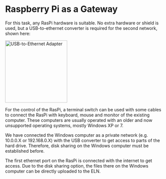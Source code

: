 # Raspberry Pi as a Gateway

For this task, any RasPi hardware is suitable. No extra hardware or shield is used, but a USB-to-ethernet converter is required for the second network, shown here:

 <img source="./USB2Ethernet-Adapter.png" alt="USB-to-Ethernet Adapter"  width="200"/>


For the control of the RasPi, a terminal switch can be used with some cables to connect the RasPi with keyboard, mouse and monitor of the existing computer. These computers are usually operated with an older and now unsupported operating systems, mostly Windows XP or 7.

We have connected the Windows computer as a private network (e.g. 10.0.0.X or 192.168.0.X) with the USB converter to get access to parts of the hard drive. Therefore, disk sharing on the Windows computer must be established before.

The first ethernet port on the RasPi is connected with the internet to get access. Due to the disk sharing option, the files there on the Windows computer can be directly uploaded to the ELN.

